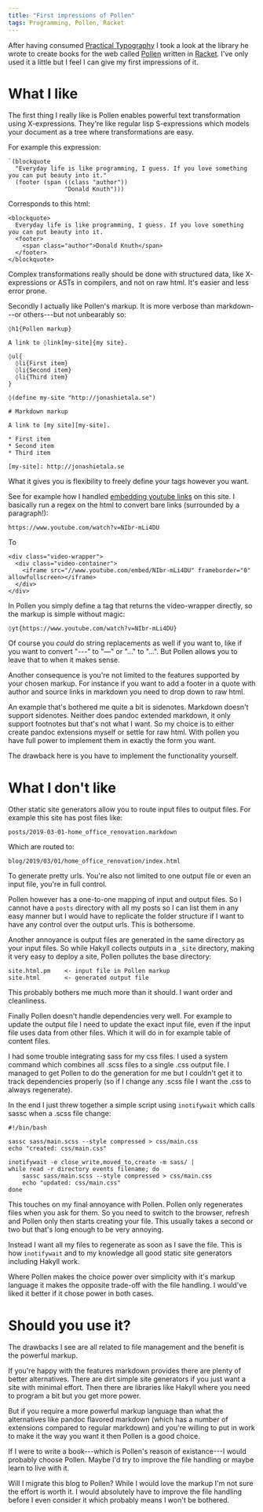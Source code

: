 ```yaml
---
title: "First impressions of Pollen"
tags: Programming, Pollen, Racket
---
```


After having consumed [Practical Typography][] I took a look at the library he wrote to create books for the web called [Pollen][] written in [Racket][]. I've only used it a little but I feel I can give my first impressions of it.


# What I like

The first thing I really like is Pollen enables powerful text transformation using X-expressions. They're like regular lisp S-expressions which models your document as a tree where transformations are easy.

For example this expression:

```{.racket}
`(blockquote
  "Everyday life is like programming, I guess. If you love something you can put beauty into it."
  (footer (span ((class "author"))
                "Donald Knuth")))
```

Corresponds to this html:

```{.html}
<blockquote>
  Everyday life is like programming, I guess. If you love something you can put beauty into it.
  <footer>
    <span class="author">Donald Knuth</span>
  </footer>
</blockquote>
```

Complex transformations really should be done with structured data, like X-expressions or ASTs in compilers, and not on raw html. It's easier and less error prone.

Secondly I actually like Pollen's markup. It is more verbose than markdown---or others---but not unbearably so:

```{.pollen}
◊h1{Pollen markup}

A link to ◊link[my-site]{my site}.

◊ul{
  ◊li{First item}
  ◊li{Second item}
  ◊li{Third item}
}

◊(define my-site "http://jonashietala.se")
```

```{.markdown}
# Markdown markup

A link to [my site][my-site].

* First item
* Second item
* Third item

[my-site]: http://jonashietala.se
```

What it gives you is flexibility to freely define your tags however you want.

See for example how I handled [embedding youtube links][yt] on this site. I basically run a regex on the html to convert bare links (surrounded by a paragraph!):

```
https://www.youtube.com/watch?v=NIbr-mLi4DU
```

To

```{.html}
<div class="video-wrapper">
  <div class="video-container">
    <iframe src="//www.youtube.com/embed/NIbr-mLi4DU" frameborder="0" allowfullscreen></iframe>
  </div>
</div>
```

In Pollen you simply define a tag that returns the video-wrapper directly, so the markup is simple without magic:

```{.pollen}
◊yt{https://www.youtube.com/watch?v=NIbr-mLi4DU}
```

Of course you *could* do string replacements as well if you want to, like if you want to convert "\-\-\-" to "—" or "\.\.\." to "…". But Pollen allows you to leave that to when it makes sense.

Another consequence is you're not limited to the features supported by your chosen markup. For instance if you want to add a footer in a quote with author and source links in markdown you need to drop down to raw html.

An example that's bothered me quite a bit is sidenotes. Markdown doesn't support sidenotes. Neither does pandoc extended markdown, it only support footnotes but that's not what I want. So my choice is to either create pandoc extensions myself or settle for raw html. With pollen you have full power to implement them in exactly the form you want.

The drawback here is you have to implement the functionality yourself.

[yt]: /blog/2014/09/01/embedding_youtube_videos_with_hakyll/


# What I don't like

Other static site generators allow you to route input files to output files. For example this site has post files like:

    posts/2019-03-01-home_office_renovation.markdown

Which are routed to:

    blog/2019/03/01/home_office_renovation/index.html

To generate pretty urls. You're also not limited to one output file or even an input file, you're in full control.

Pollen however has a one-to-one mapping of input and output files. So I cannot have a `posts` directory with all my posts so I can list them in any easy manner but I would have to replicate the folder structure if I want to have any control over the output urls. This is bothersome.

Another annoyance is output files are generated in the same directory as your input files. So while Hakyll collects outputs in a `_site` directory, making it very easy to deploy a site, Pollen pollutes the base directory:

```
site.html.pm    <- input file in Pollen markup
site.html       <- generated output file
```

This probably bothers me much more than it should. I want order and cleanliness.

Finally Pollen doesn't handle dependencies very well. For example to update the output file I need to update the exact input file, even if the input file uses data from other files. Which it will do in for example table of content files.

I had some trouble integrating sass for my css files. I used a system command which combines all .scss files to a single .css output file. I managed to get Pollen to do the generation for me but I couldn't get it to track dependencies properly (so if I change any .scss file I want the .css to always regenerate).

In the end I just threw together a simple script using `inotifywait` which calls sassc when a .scss file change:

```{.bash}
#!/bin/bash

sassc sass/main.scss --style compressed > css/main.css
echo "created: css/main.css"

inotifywait -e close_write,moved_to,create -m sass/ |
while read -r directory events filename; do
    sassc sass/main.scss --style compressed > css/main.css
    echo "updated: css/main.css"
done
```

This touches on my final annoyance with Pollen. Pollen only regenerates files when you ask for them. So you need to switch to the browser, refresh and Pollen only then starts creating your file. This usually takes a second or two but that's long enough to be very annoying.

Instead I want all my files to regenerate as soon as I save the file. This is how `inotifywait` and to my knowledge all good static site generators including Hakyll work.

Where Pollen makes the choice power over simplicity with it's markup language it makes the opposite trade-off with the file handling. I would've liked it better if it chose power in both cases.


# Should you use it?

The drawbacks I see are all related to file management and the benefit is the powerful markup.

If you're happy with the features markdown provides there are plenty of better alternatives. There are dirt simple site generators if you just want a site with minimal effort. Then there are libraries like Hakyll where you need to program a bit but you get more power.

But if you require a more powerful markup language than what the alternatives like pandoc flavored markdown (which has a number of extensions compared to regular markdown) and you're willing to put in work to make it the way you want it then Pollen is a good choice.

If I were to write a book---which is Pollen's reason of existance---I would probably choose Pollen. Maybe I'd try to improve the file handling or maybe learn to live with it.

Will I migrate this blog to Pollen? While I would love the markup I'm not sure the effort is worth it. I would absolutely have to improve the file handling before I even consider it which probably means I won't be bothered.

[Pollen]: https://docs.racket-lang.org/pollen/ "Pollen site generator"
[Practical Typography]: https://practicaltypography.com/ "Practical Typography"
[Racket]: https://racket-lang.org/ "Racket programming language"

